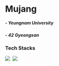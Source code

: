 <h1>Mujang
<h5 align="left">
- Yeungnam University
<h5 align="left">
- 42 Gyeongsan
</h5>

  
<h3 align="left"> Tech Stacks</h3>

<div align="left">
  <img src="https://img.shields.io/badge/c-A8B9CC.svg?style=for-the-badge&logo=c&logoColor=black" />&nbsp
  <img src="https://img.shields.io/badge/java-%23ED8B00.svg?style=for-the-badge&logo=openjdk&logoColor=white" />&nbsp
</div>
